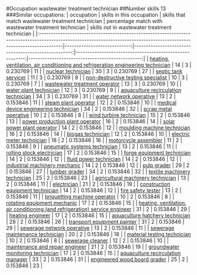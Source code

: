 #Occupation wastewater treatment technician
##Number skills 13
###Similar occupations:
| occupation                                                                                                                                                            |   skills in this occupation |   skills that match wastewater treatment technician |   percentage match with wastewater treatment technician |   skills not in wastewater treatment technician |
|:----------------------------------------------------------------------------------------------------------------------------------------------------------------------|----------------------------:|----------------------------------------------------:|--------------------------------------------------------:|------------------------------------------------:|
| [heating, ventilation, air conditioning and refrigeration engineering technician](heating,_ventilation,_air_conditioning_and_refrigeration_engineering_technician.md) |                          14 |                                                   3 |                                                0.230769 |                                              11 |
| [nuclear technician](nuclear_technician.md)                                                                                                                           |                          30 |                                                   3 |                                                0.230769 |                                              27 |
| [septic tank servicer](septic_tank_servicer.md)                                                                                                                       |                          11 |                                                   3 |                                                0.230769 |                                               8 |
| [non-destructive testing specialist](non-destructive_testing_specialist.md)                                                                                           |                          10 |                                                   3 |                                                0.230769 |                                               7 |
| [wastewater treatment operator](wastewater_treatment_operator.md)                                                                                                     |                          13 |                                                   3 |                                                0.230769 |                                              10 |
| [water plant technician](water_plant_technician.md)                                                                                                                   |                          12 |                                                   3 |                                                0.230769 |                                               9 |
| [aquaculture recirculation technician](aquaculture_recirculation_technician.md)                                                                                       |                          34 |                                                   3 |                                                0.230769 |                                              31 |
| [water network operative](water_network_operative.md)                                                                                                                 |                          13 |                                                   2 |                                                0.153846 |                                              11 |
| [steam plant operator](steam_plant_operator.md)                                                                                                                       |                          12 |                                                   2 |                                                0.153846 |                                              10 |
| [medical device engineering technician](medical_device_engineering_technician.md)                                                                                     |                          34 |                                                   2 |                                                0.153846 |                                              32 |
| [scrap metal operative](scrap_metal_operative.md)                                                                                                                     |                          10 |                                                   2 |                                                0.153846 |                                               8 |
| [wind turbine technician](wind_turbine_technician.md)                                                                                                                 |                          15 |                                                   2 |                                                0.153846 |                                              13 |
| [power production plant operator](power_production_plant_operator.md)                                                                                                 |                          16 |                                                   2 |                                                0.153846 |                                              14 |
| [solar power plant operator](solar_power_plant_operator.md)                                                                                                           |                          14 |                                                   2 |                                                0.153846 |                                              12 |
| [moulding machine technician](moulding_machine_technician.md)                                                                                                         |                          16 |                                                   2 |                                                0.153846 |                                              14 |
| [biogas technician](biogas_technician.md)                                                                                                                             |                          12 |                                                   2 |                                                0.153846 |                                              10 |
| [electric meter technician](electric_meter_technician.md)                                                                                                             |                          18 |                                                   2 |                                                0.153846 |                                              16 |
| [motorcycle assembler](motorcycle_assembler.md)                                                                                                                       |                          11 |                                                   2 |                                                0.153846 |                                               9 |
| [pneumatic systems technician](pneumatic_systems_technician.md)                                                                                                       |                          13 |                                                   2 |                                                0.153846 |                                              11 |
| [rolling stock electrician](rolling_stock_electrician.md)                                                                                                             |                          17 |                                                   2 |                                                0.153846 |                                              15 |
| [forge equipment technician](forge_equipment_technician.md)                                                                                                           |                          14 |                                                   2 |                                                0.153846 |                                              12 |
| [fluid power technician](fluid_power_technician.md)                                                                                                                   |                          14 |                                                   2 |                                                0.153846 |                                              12 |
| [industrial machinery mechanic](industrial_machinery_mechanic.md)                                                                                                     |                          14 |                                                   2 |                                                0.153846 |                                              12 |
| [pulp grader](pulp_grader.md)                                                                                                                                         |                          29 |                                                   2 |                                                0.153846 |                                              27 |
| [lumber grader](lumber_grader.md)                                                                                                                                     |                          34 |                                                   2 |                                                0.153846 |                                              32 |
| [textile machinery technician](textile_machinery_technician.md)                                                                                                       |                          25 |                                                   2 |                                                0.153846 |                                              23 |
| [agricultural machinery technician](agricultural_machinery_technician.md)                                                                                             |                          13 |                                                   2 |                                                0.153846 |                                              11 |
| [electrician](electrician.md)                                                                                                                                         |                          21 |                                                   2 |                                                0.153846 |                                              19 |
| [construction equipment technician](construction_equipment_technician.md)                                                                                             |                          14 |                                                   2 |                                                0.153846 |                                              12 |
| [fire safety tester](fire_safety_tester.md)                                                                                                                           |                          13 |                                                   2 |                                                0.153846 |                                              11 |
| [briquetting machine operator](briquetting_machine_operator.md)                                                                                                       |                          10 |                                                   2 |                                                0.153846 |                                               8 |
| [rotating equipment mechanic](rotating_equipment_mechanic.md)                                                                                                         |                          17 |                                                   2 |                                                0.153846 |                                              15 |
| [heating, ventilation, air conditioning (and refrigeration) service engineer](heating,_ventilation,_air_conditioning_(and_refrigeration)_service_engineer.md)         |                          31 |                                                   2 |                                                0.153846 |                                              29 |
| [heating engineer](heating_engineer.md)                                                                                                                               |                          17 |                                                   2 |                                                0.153846 |                                              15 |
| [aquaculture hatchery technician](aquaculture_hatchery_technician.md)                                                                                                 |                          28 |                                                   2 |                                                0.153846 |                                              26 |
| [transport equipment painter](transport_equipment_painter.md)                                                                                                         |                          31 |                                                   2 |                                                0.153846 |                                              29 |
| [sewerage network operative](sewerage_network_operative.md)                                                                                                           |                          13 |                                                   2 |                                                0.153846 |                                              11 |
| [sewerage maintenance technician](sewerage_maintenance_technician.md)                                                                                                 |                          20 |                                                   2 |                                                0.153846 |                                              18 |
| [material testing technician](material_testing_technician.md)                                                                                                         |                          10 |                                                   2 |                                                0.153846 |                                               8 |
| [sewerage cleaner](sewerage_cleaner.md)                                                                                                                               |                          12 |                                                   2 |                                                0.153846 |                                              10 |
| [maintenance and repair engineer](maintenance_and_repair_engineer.md)                                                                                                 |                          21 |                                                   2 |                                                0.153846 |                                              19 |
| [groundwater monitoring technician](groundwater_monitoring_technician.md)                                                                                             |                          17 |                                                   2 |                                                0.153846 |                                              15 |
| [aquaculture recirculation manager](aquaculture_recirculation_manager.md)                                                                                             |                          33 |                                                   2 |                                                0.153846 |                                              31 |
| [engineered wood board grader](engineered_wood_board_grader.md)                                                                                                       |                          25 |                                                   2 |                                                0.153846 |                                              23 |
